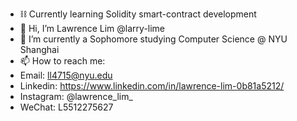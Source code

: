 - ⛓ Currently learning Solidity smart-contract development
- 👋 Hi, I’m Lawrence Lim @larry-lime
- 🌱 I’m currently a Sophomore studying Computer Science @ NYU Shanghai
- 📫 How to reach me:
- Email: ll4715@nyu.edu
- Linkedin: https://www.linkedin.com/in/lawrence-lim-0b81a5212/
- Instagram: @lawrence_lim_
- WeChat: L5512275627

<!---
larry-lime/larry-lime is a ✨ special ✨ repository because its `README.md` (this file) appears on your GitHub profile.
You can click the Preview link to take a look at your changes.
--->
